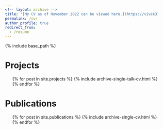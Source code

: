 ```yaml
---
<!-- layout: archive -->
title: "[My CV as of November 2022 can be viewed here.](https://vivek37373.github.io/files/vivek.pdf)"
permalink: /cv/
author_profile: true
redirect_from:
  - /resume
---
```


{% include base_path %}

<!-- <embed src="https://alisher-ai.github.io/files/vivek.pdf" type="application/pdf"/> -->





Projects
======
  <ul>{% for post in site.projects %}
    {% include archive-single-talk-cv.html %}
  {% endfor %}</ul>
  
  
  
Publications
======
  <ul>{% for post in site.publications %}
    {% include archive-single-cv.html %}
  {% endfor %}</ul>

